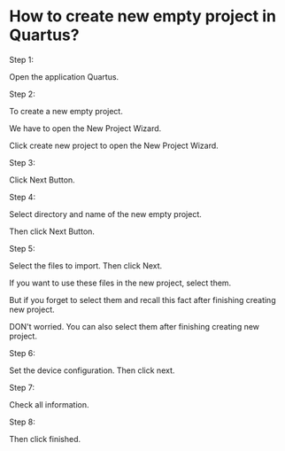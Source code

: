 # How to create new empty project in Quartus?

Step 1:

Open the application Quartus.

Step 2:

To create a new empty project.

We have to open the New Project Wizard.

Click create new project to open the New Project Wizard.

Step 3:

Click Next Button.

Step 4:

Select directory and name of the new empty project.

Then click Next Button.

Step 5:

Select the files to import. Then click Next.

If you want to use these files in the new project, select them.

But if you forget to select them and recall this fact after finishing creating new project. 

DON't worried. You can also select them after finishing creating new project.

Step 6:

Set the device configuration. Then click next.

Step 7:

Check all information.

Step 8:

Then click finished.






